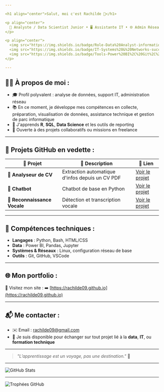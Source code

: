 ```yaml
---

<h1 align="center">Salut, moi c'est Rachilde 👋</h1>

<p align="center">
  🧠 Analyste / Data Scientist Junior • 🖥️ Assistante IT • 🌐 Admin Réseaux & Télécom  
</p>

<p align="center">
  <img src="https://img.shields.io/badge/Role-Data%20Analyst-informational?style=flat&logo=python&logoColor=white&color=blue" />
  <img src="https://img.shields.io/badge/IT-Systems%20&%20Networks-success?style=flat&logo=linux&logoColor=white" />
  <img src="https://img.shields.io/badge/Tools-Power%20BI%2C%20Git%2C%20Jupyter-orange?style=flat&logo=powerbi&logoColor=white" />
</p>

---
```


## 👩‍💻 À propos de moi :

* 🎓 Profil polyvalent : analyse de données, support IT, administration réseau
* 📚 En ce moment, je développe mes compétences en collecte, préparation, visualisation de données, assistance technique et gestion de parc informatique
* 🧠 J'apprends **R**, **SQL**, **Data Science** et les outils de reporting
* 🤝 Ouverte à des projets collaboratifs ou missions en freelance

---

## 🚀 Projets GitHub en vedette :

| 🚧 Projet                    | 📝 Description                                  | 🔗 Lien                                                               |
| ---------------------------- | ----------------------------------------------- | --------------------------------------------------------------------- |
| 📄 **Analyseur de CV**       | Extraction automatique d'infos depuis un CV PDF | [Voir le projet](https://github.com/rachilde09/Analyseur_cv)          |
| 🤖 **Chatbot**               | Chatbot de base en Python                       | [Voir le projet](https://github.com/rachilde09/Notre_chatbot)         |
| 🎤 **Reconnaissance Vocale** | Détection et transcription vocale               | [Voir le projet](https://github.com/rachilde09/Reconnaissance_vocale) |

---

## 🧰 Compétences techniques :

* **Langages** : Python, Bash, HTML/CSS
* **Data** : Power BI, Pandas, Jupyter
* **Systèmes & Réseaux** : Linux, configuration réseau de base
* **Outils** : Git, GitHub, VSCode

---

## 🌐 Mon portfolio :

🔗 Visitez mon site :
➡️ [https://rachilde09.github.io](https://rachilde09.github.io)

---

## 📬 Me contacter :

* ✉️ Email : [rachilde09@gmail.com](mailto:rachilde09@gmail.com)
* 💬 Je suis disponible pour échanger sur tout projet lié à la **data**, **IT**, ou **formation technique**

---

> *"L’apprentissage est un voyage, pas une destination."* 🚀

---

![GitHub Stats](https://github-readme-stats.vercel.app/api?username=Rachilde09&show_icons=true&theme=radical)

---
![Trophées GitHub](https://github-profile-trophy.vercel.app/?username=Rachilde09&theme=gruvbox)
